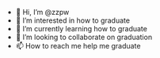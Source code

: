 - 👋 Hi, I’m @zzpw
- 👀 I’m interested in how to graduate
- 🌱 I’m currently learning how to graduate
- 💞️ I’m looking to collaborate on graduation
- 📫 How to reach me help me graduate

<!---
zzpw/zzpw is a ✨ special ✨ repository because its `README.md` (this file) appears on your GitHub profile.
You can click the Preview link to take a look at your changes.
--->
